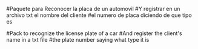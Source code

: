 #Paquete para Reconocer la placa de un automovil
#Y registrar en un archivo txt el nombre del cliente
#el numero de placa diciendo de que tipo es

#Pack to recognize the license plate of a car
#And register the client's name in a txt file
#the plate number saying what type it is
